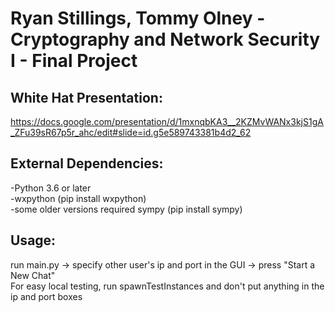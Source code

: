 # Ryan Stillings, Tommy Olney - Cryptography and Network Security I - Final Project  
## White Hat Presentation:  
https://docs.google.com/presentation/d/1mxnqbKA3__2KZMvWANx3kjS1gA_ZFu39sR67p5r_ahc/edit#slide=id.g5e589743381b4d2_62  
  
## External Dependencies:  
-Python 3.6 or later  
-wxpython (pip install wxpython)  
-some older versions required sympy (pip install sympy)  
  
## Usage:  
run main.py -> specify other user's ip and port in the GUI -> press "Start a New Chat"  
For easy local testing, run spawnTestInstances and don't put anything in the ip and port boxes